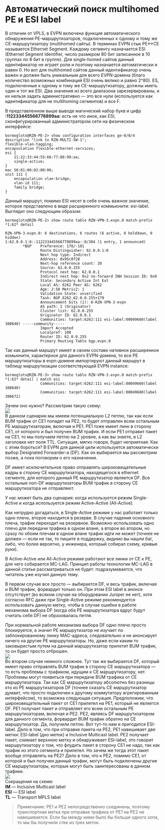 # Автоматический поиск multihomed PE и ESI label

В отличии от VPLS, в EVPN включена функция автоматического обнаружения РЕ-маршрутизаторов, подключенных к одному и тому же СЕ-маршрутизатору \(multihomed сайты\). В терминах EVPN стык PE&lt;-&gt;CE называется Ethernet Segment. Каждому сегменту назначается ESI \(Ethernet Segment Identifier, число размером 80 бит записанное в 10 группах по 8 бит в группе\). Для single-homed сайтов данный идентификатор не играет роли и поэтому назначается автоматически и равен 0. Но вот для multihomed сайтов данный идентификатор очень важен и должен быть уникальным для всего EVPN-домена \(благо количество возможных комбинаций ESI очень велико и равно 2^80\). ES, подключенные к одному и тому же CE-маршрутизатору, должны иметь один и тот же ESI. Два значения из всего диапазона зарезервированы, и их нельзя задать административно — это все нули \(используется как идентификатор для не multihoming сегментов\) и все F.

В представленном выше выводе магический набор букв и цифр **:112233445566778899aa:** есть не что иное, как ESI, сконфигурированный администратором сети на физическом интерфейсе:

```text
bormoglotx@RZN-PE-2> show configuration interfaces ge-0/0/4
description "link to RZN-MULTI-SW-1";
flexible-vlan-tagging;
encapsulation flexible-ethernet-services;
esi {
    11:22:33:44:55:66:77:88:99:aa;
    single-active;
}
mac 50:01:00:02:00:06;
unit 111 {
    encapsulation vlan-bridge;
    vlan-id 111;
    family bridge;
}
```

Данный маршрут, помимо ESI несет в себе очень важное значение, которое представлено в виде расширенного коммьюнити: esi-label. Выглядит оно следующим образом:

```text
bormoglotx@RZN-PE-2> show route table RZN-VPN-3.evpn.0 match-prefix *1:62* detail

RZN-VPN-3.evpn.0: 6 destinations, 6 routes (6 active, 0 holddown, 0 hidden)
1:62.0.0.1:0::112233445566778899aa::0/304 (1 entry, 1 announced)
        *BGP    Preference: 170/-101
                Route Distinguisher: 62.0.0.1:0
                Next hop type: Indirect
                Address: 0x95c0f28
                Next-hop reference count: 20
                Source: 62.0.0.255
                Protocol next hop: 62.0.0.1
                Indirect next hop: 0x2 no-forward INH Session ID: 0x0
                State: Secondary Active Int Ext
                Local AS: 6262 Peer AS: 6262
                Age: 2:50 Metric2: 1
                Validation State: unverified
                Task: BGP_6262.62.0.0.255+179
                Announcement bits (1): 0-RZN-VPN-3-evpn
                AS path: I (Originator)
                Cluster list: 62.0.0.255
                Originator ID: 62.0.0.1
                Communities: target:6262:111 esi-label:00049660(label 300640) -----community-----
                Import Accepted
                Localpref: 100
                Router ID: 62.0.0.255
                Primary Routing Table bgp.evpn.0
```

Так как данный маршрут имеет в своем составе нативное расширенное комьюнити, характерное для данного EVPN-домена, то все PE маршрутизаторы в evpn-домене импортируют данный маршрут в таблицу маршрутизации соответствующей EVPN instance:

```text
bormoglotx@RZN-PE-3> show route table RZN-VPN-3.evpn.0 match-prefix *1:62* detail | match esi
                Communities: target:6262:111 esi-label:00049660(label 300640)
                Communities: target:6262:111 esi-label:00049680(label 300672)
```

Зачем оно нужно? Рассмотрим такую схему:  
![](https://habrastorage.org/files/a27/8d8/189/a278d8189f604803b31deccf6f50c89c.png)  
В данном сценарии мы имеем потенциальную L2 петлю, так как если BUM трафик от CE1 попадет на PE2, то будет отправлен всем остальным PE маршрутизаторам, включая и PE1. PE1 тоже имеет линк в сторону CE1, от которого и был получен BUM трафик. И если PE1 отправит пакет на CE1, то мы получаем петлю на 2 уровне, а как вы знаете, в L2 заголовке нет поля TTL. Ситуация, мягко говоря, будет неприятная. Как с этим бороться? В EVPN для данной цели используется автоматически выбор Designated Forwarder-а \(DF\). Как он выбирается мы рассмотрим позже, а пока поговорим о его назначении.

DF имеет исключительное право отправлять широковещательные кадры в сторону CE маршрутизатора, находящегося в ethernet сегменте, для которого данный PE маршрутизатор является DF. Все остальные non-DF маршрутизаторы BUM трафик в сторону CE маршрутизатора не отправляют.

У нас может быть два сценария: когда используется режим Single-Active и когда используется режим Active-Active \(All-Active\).

Как нетрудно догадаться, в Single-Active режиме у нас работает только одно плечо, второе находится в резерве. В случае падения основного плеча, трафик переходит на резервное. Возможно использовать одно плечо для передачи трафика в одном влане, а второе во втором, но сразу по обоим плечам в одном влане трафик идти не может \(точнее не должен — если не так, то пишите в поддержку, видимо вы нашли баг, либо, что более вероятно, у инженера, который собирал схему, кривые руки\).

В Active-Active или All-Active режиме работают все линки от CE к PE, для чего собирается MC-LAG. Принцип работы технологии MC-LAG в данной статье рассматриваться не будет: подразумевается, что читатель уже изучил данную тему.

В первом случае все просто — выбирается DF, и весь трафик, включая и BUM трафик, форвардит только он. При этом ESI label в анонсе отсутствует \(во всяком случае на оборудовании Juniper ее нет\), хотя согласно RFC даже при Single-Active режиме рекомендуется использовать данную метку, чтобы в случае ошибки в работе механизма выбора DF \(когда оба PE маршрутизатора вдруг будут считать себя DF\) не образовалась петля.

При нормальной работе механизма выбора DF одно плечо просто блокируется, а значит PE маршрутизатор не изучает по заблокированному линку MAC-адреса, следовательно и не анонсирует ничего на другие PE маршрутизаторы. Но, даже если каким то заковыристым путем на данный маршрутизатор прилетит BUM трафик, то он будет просто отброшен.  
![](https://habrastorage.org/files/548/b35/063/548b35063e0c4167b3f8fe762e740272.png)  
Во втором случае немного сложнее. Тут так же выбирается DF, который имеет право отправлять BUM трафик в сторону CE маршрутизатора — то есть проблемы с трафиком, идущим к CE маршрутизатору, нет. Проблемы могут появиться при передаче BUM трафика от CE маршрутизатора. Так как CE маршрутизатору абсолютно без разницы кто из PE маршрутизаторов DF \(точнее сказать CE маршрутизатор думает, что просто подключен к другому коммутатору агрегированным интерфейсом\), то возможна следующая ситуация. Предположим, что широковещательный пакет от CE1 прилетел на PE1, который не является DF. PE1 получает пакет и отправляет его всем остальным PE маршрутизаторам, включая и PE2. PE2, являясь DF маршрутизатором для данного сегмента, форвардит BUM трафик обратно на CE маршрутизатор. Да, получили петлю. Вот тут-то нам и пригодится ESI-label. Дело в том, что при отправке пакета на PE2, PE1 навешивает две метки: ESI-label \(дно меток\) и Inclusive Multicast label. PE2 получает пакет, снимает верхнюю метку и обнаруживает ESI-label, это говорит маршрутизатору о том, что флудить пакет в сторону CE1 не надо, так как трафик из этого сегмента и прилетел. Но зачем же тогда этот пакет вообще отправлять на PE2? Дело в том, что к PE2, помимо CE1, от которой и был получен данный трафик, могут быть подключены другие CE маршрутизаторы, которые могут быть заинтересованы в данном трафике.  
![](https://habrastorage.org/files/711/93e/ad0/71193ead02b84c19a2b3f0324f05142e.png)  
Сокращения на схеме:  
**IM** — Inclusive Multicast label  
**ESI** — ESI label  
**TL** — Transport MPLS label

> Примечание: PE1 и PE2 непосредственно соединены, поэтому транспортная метка при отправке трафика от PE1 на PE2 не навешивается. Если бы между ними было бы больше одного хопа, то мы бы получили стек из трех меток.

